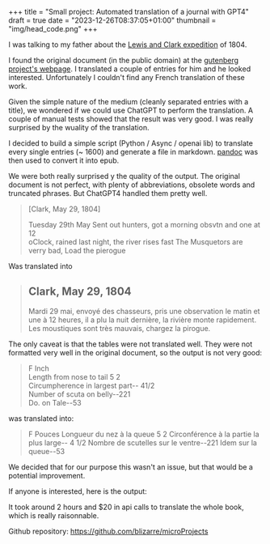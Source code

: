 +++
title = "Small project: Automated translation of a journal with GPT4"
draft = true
date = "2023-12-26T08:37:05+01:00"
thumbnail = "img/head_code.png"
+++

I was talking to my father about the [Lewis and Clark expedition](https://en.wikipedia.org/wiki/Lewis_and_Clark_Expedition) of 1804. 

I found the original document (in the public domain) at the [gutenberg project's webpage](https://www.gutenberg.org/ebooks/8419). I translated a couple of entries for him and he looked interested.
Unfortunately I couldn't find any French translation of these work.

Given the simple nature of the medium (cleanly separated entries with a title), we wondered if we could use ChatGPT to perform the translation.
A couple of manual tests showed that the result was very good. I was really surprised by the wuality of the translation.

I decided to build a simple script (Python / Async / openai lib) to translate every single entries (~ 1600) and generate a file in markdown. [pandoc](https://pandoc.org) was then used to convert it into epub.

We were both really surprised y the quality of the output. The original document is not perfect, with plenty of abbreviations, obsolete words and truncated phrases. But ChatGPT4 handled them pretty well.

> [Clark, May 29, 1804]
> 
> Tuesday 29th May Sent out hunters, got a morning obsvtn and one at 12<br/>
> oClock, rained last night, the river rises fast The Musquetors are<br/>
> verry bad, Load the pierogue

Was translated into

> ## Clark, May 29, 1804
> Mardi 29 mai, envoyé des chasseurs, pris une observation le matin et une à 12 heures, il a plu la nuit dernière, la rivière monte rapidement. Les moustiques sont très mauvais, chargez la pirogue.


The only caveat is that the tables were not translated well. They were not formatted very well in the original document, so the output is not very good:

> F        Inch<br/>
> Length from nose to tail                 5        2<br/>
> Circumpherence in largest part--                41/2<br/>
> Number of scuta on belly--221<br/>
> Do. on Tale--53<br/>

was translated into:
> F       Pouces Longueur du nez à la queue                   5        2 Circonférence à la partie la plus large--                4 1/2 Nombre de scutelles sur le ventre--221 Idem sur la queue--53

We decided that for our purpose this wasn't an issue, but that would be a potential improvement.

If anyone is interested, here is the output: 

It took around 2 hours and $20 in api calls to translate the whole book, which is really raisonnable.

Github repository: https://github.com/blizarre/microProjects
